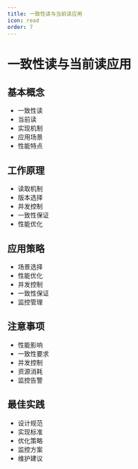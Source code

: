 ```yaml
---
title: 一致性读与当前读应用
icon: read
order: 7
---
```


# 一致性读与当前读应用

## 基本概念
- 一致性读
- 当前读
- 实现机制
- 应用场景
- 性能特点

## 工作原理
- 读取机制
- 版本选择
- 并发控制
- 一致性保证
- 性能优化

## 应用策略
- 场景选择
- 性能优化
- 并发控制
- 一致性保证
- 监控管理

## 注意事项
- 性能影响
- 一致性要求
- 并发控制
- 资源消耗
- 监控告警

## 最佳实践
- 设计规范
- 实现标准
- 优化策略
- 监控方案
- 维护建议
